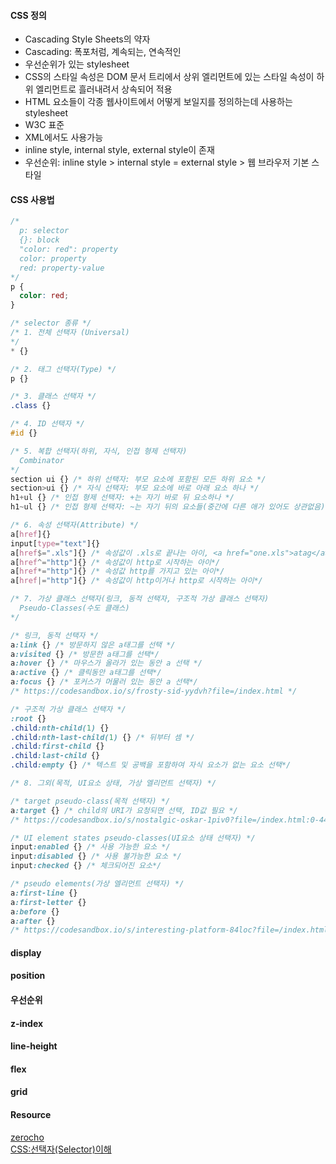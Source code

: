 #### CSS 정의
- Cascading Style Sheets의 약자
- Cascading: 폭포처럼, 계속되는, 연속적인
- 우선순위가 있는 stylesheet
- CSS의 스타일 속성은 DOM 문서 트리에서 상위 엘리먼트에 있는 스타일 속성이 하위 엘리먼트로 흘러내려서 상속되어 적용
- HTML 요소들이 각종 웹사이트에서 어떻게 보일지를 정의하는데 사용하는 stylesheet
- W3C 표준
- XML에서도 사용가능
- inline style, internal style, external style이 존재
- 우선순위: inline style > internal style = external style > 웹 브라우저 기본 스타일

#### CSS 사용법
```css
/*
  p: selector
  {}: block
  "color: red": property
  color: property
  red: property-value
*/
p {
  color: red;
}
```
```css
/* selector 종류 */
/* 1. 전체 선택자 (Universal)
*/
* {}

/* 2. 태그 선택자(Type) */
p {}

/* 3. 클래스 선택자 */
.class {}

/* 4. ID 선택자 */
#id {}
```
```css
/* 5. 복합 선택자(하위, 자식, 인접 형제 선택자) 
  Combinator
*/
section ui {} /* 하위 선택자: 부모 요소에 포함된 모든 하위 요소 */
section>ui {} /* 자식 선택자: 부모 요소에 바로 아래 요소 하나 */
h1+ul {} /* 인접 형제 선택자: +는 자기 바로 뒤 요소하나 */
h1~ul {} /* 인접 형제 선택자: ~는 자기 뒤의 요소들(중간에 다른 애가 있어도 상관없음) */
```

```css
/* 6. 속성 선택자(Attribute) */
a[href]{}
input[type="text"]{}
a[href$=".xls"]{} /* 속성값이 .xls로 끝나는 아이, <a href="one.xls">atag</a> */
a[href^="http"]{} /* 속성값이 http로 시작하는 아이*/
a[href*="http"]{} /* 속성값 http를 가지고 있는 아이*/
a[href|="http"]{} /* 속성값이 http이거나 http로 시작하는 아이*/
```

```css
/* 7. 가상 클래스 선택자(링크, 동적 선택자, 구조적 가상 클래스 선택자) 
  Pseudo-Classes(수도 클래스)
*/

/* 링크, 동적 선택자 */
a:link {} /* 방문하지 않은 a태그를 선택 */
a:visited {} /* 방문한 a태그를 선택*/
a:hover {} /* 마우스가 올라가 있는 동안 a 선택 */ 
a:active {} /* 클릭동안 a태그를 선택*/ 
a:focus {} /* 포커스가 머물러 있는 동안 a 선택*/
/* https://codesandbox.io/s/frosty-sid-yydvh?file=/index.html */

/* 구조적 가상 클래스 선택자 */
:root {}
.child:nth-child(1) {}
.child:nth-last-child(1) {} /* 뒤부터 셈 */
.child:first-child {}
.child:last-child {}
.child:empty {} /* 텍스트 및 공백을 포함하여 자식 요소가 없는 요소 선택*/
```
```css
/* 8. 그외(목적, UI요소 상태, 가상 엘리먼트 선택자) */

/* target pseudo-class(목적 선택자) */
a:target {} /* child의 URI가 요청되면 선택, ID값 필요 */
/* https://codesandbox.io/s/nostalgic-oskar-1piv0?file=/index.html:0-446 */

/* UI element states pseudo-classes(UI요소 상태 선택자) */
input:enabled {} /* 사용 가능한 요소 */
input:disabled {} /* 사용 불가능한 요소 */
input:checked {} /* 체크되어진 요소*/

/* pseudo elements(가상 엘리먼트 선택자) */
a:first-line {}
a:first-letter {}
a:before {}
a:after {}
/* https://codesandbox.io/s/interesting-platform-84loc?file=/index.html */
```

#### display
#### position
#### 우선순위
#### z-index
#### line-height
#### flex
#### grid

#### Resource
[zerocho](https://www.zerocho.com/category/CSS/post/5825b14baff5c7001827997b)</br>
[CSS:선택자(Selector)이해](https://www.nextree.co.kr/p8468/)</br>
